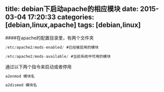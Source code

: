 title: debian下启动apache的相应模块
date: 2015-03-04 17:20:33
categories: [debian,linux,apache]
tags: [debian,linux]
---
####在apache的配置目录里，有两个文件夹

```c
/etc/apache2/mods-enabled/ #已经被启用的模块

/etc/apache2/mods-available/ #当前系统中可用的模块 
```
通过以下两个指令来启动或者停用

```c
a2enmod 模块名

a2dismod 模块名 
```
